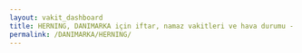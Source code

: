 ```yaml
---
layout: vakit_dashboard
title: HERNING, DANIMARKA için iftar, namaz vakitleri ve hava durumu - ilçe/eyalet seç
permalink: /DANIMARKA/HERNING/
---
```


<script type="text/javascript">
  var GLOBAL_COUNTRY = 'DANIMARKA';
  var GLOBAL_CITY = 'HERNING';
  var GLOBAL_STATE = '';
  var lat = 72;
  var lon = 21;
</script>
